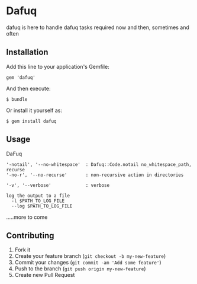 # Dafuq

dafuq is here to handle dafuq tasks required now and then, sometimes and often

## Installation

Add this line to your application's Gemfile:

    gem 'dafuq'

And then execute:

    $ bundle

Or install it yourself as:

    $ gem install dafuq

## Usage

DaFuq

    '-notail', '--no-whitespace'  : Dafuq::Code.notail no_whitespace_path, recurse
    '-no-r', '--no-recurse'       : non-recursive action in directories

    '-v', '--verbose'             : verbose

    log the output to a file
      -l $PATH_TO_LOG_FILE
      --log $PATH_TO_LOG_FILE

.....more to come


## Contributing

1. Fork it
2. Create your feature branch (`git checkout -b my-new-feature`)
3. Commit your changes (`git commit -am 'Add some feature'`)
4. Push to the branch (`git push origin my-new-feature`)
5. Create new Pull Request
